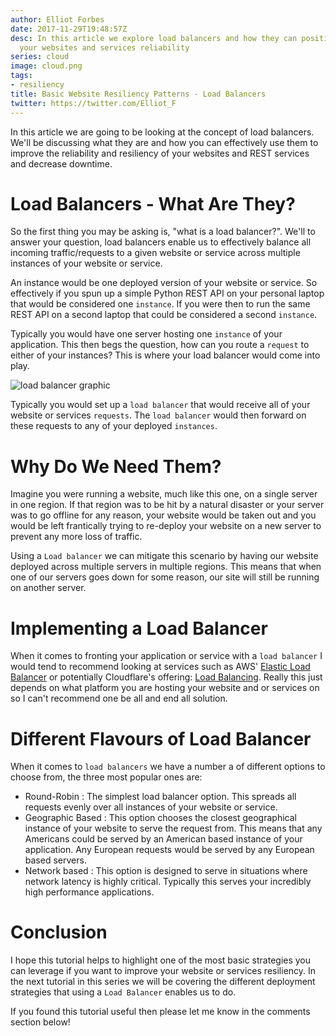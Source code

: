 ```yaml
---
author: Elliot Forbes
date: 2017-11-29T19:48:57Z
desc: In this article we explore load balancers and how they can positively improve
  your websites and services reliability
series: cloud
image: cloud.png
tags:
- resiliency
title: Basic Website Resiliency Patterns - Load Balancers
twitter: https://twitter.com/Elliot_F
---
```


In this article we are going to be looking at the concept of load balancers. We'll be discussing what they are and how you can effectively use them to improve the reliability and resiliency of your websites and REST services and decrease downtime.

# Load Balancers - What Are They?

So the first thing you may be asking is, "what is a load balancer?". We'll to answer your question, load balancers enable us to effectively balance all incoming traffic/requests to a given website or service across multiple instances of your website or service.

An instance would be one deployed version of your website or service. So effectively if you spun up a simple Python REST API on your personal laptop that would be considered one `instance`. If you were then to run the same REST API on a second laptop that could be considered a second `instance`.

Typically you would have one server hosting one `instance` of your application. This then begs the question, how can you route a `request` to either of your instances? This is where your load balancer would come into play.

![load balancer graphic](/images/load-balancer.gif)

Typically you would set up a `load balancer` that would receive all of your website or services `requests`. The `load balancer` would then forward on these requests to any of your deployed `instances`.

# Why Do We Need Them?

Imagine you were running a website, much like this one, on a single server in one region. If that region was to be hit by a natural disaster or your server was to go offline for any reason, your website would be taken out and you would be left frantically trying to re-deploy your website on a new server to prevent any more loss of traffic. 

Using a `Load balancer` we can mitigate this scenario by having our website deployed across multiple servers in multiple regions. This means that when one of our servers goes down for some reason, our site will still be running on another server. 

# Implementing a Load Balancer

When it comes to fronting your application or service with a `load balancer` I would tend to recommend looking at services such as AWS' [Elastic Load Balancer](https://aws.amazon.com/elasticloadbalancing/) or potentially Cloudflare's offering: [Load Balancing](https://www.cloudflare.com/load-balancing/). Really this just depends on what platform you are hosting your website and or services on so I can't recommend one be all and end all solution. 

# Different Flavours of Load Balancer

When it comes to `load balancers` we have a number a of different options to choose from, the three most popular ones are:

* Round-Robin : The simplest load balancer option. This spreads all requests evenly over all instances of your website or service. 
* Geographic Based : This option chooses the closest geographical instance of your website to serve the request from. This means that any Americans could be served by an American based instance of your application. Any European requests would be served by any European based servers. 
* Network based : This option is designed to serve in situations where network latency is highly critical. Typically this serves your incredibly high performance applications.

# Conclusion

I hope this tutorial helps to highlight one of the most basic strategies you can leverage if you want to improve your website or services resiliency. In the next tutorial in this series we will be covering the different deployment strategies that using a `Load Balancer` enables us to do.

If you found this tutorial useful then please let me know in the comments section below!      

